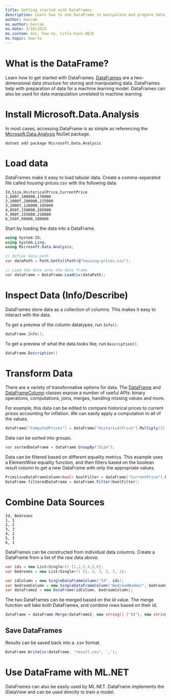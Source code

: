 ```yaml
---
title: Getting started with DataFrames
description: Learn how to use DataFrame to manipulate and prepare data.
author: beccam
ms.author: beccam
ms.date: 3/10/2023
ms.custom: mvc, how-to, title-hack-0625
ms.topic: how-to
---
```


# What is the DataFrame?

Learn how to get started with DataFrames. [DataFrames](https://learn.microsoft.com/dotnet/api/microsoft.data.analysis.dataframe) are a two-dimensional data structure for storing and manipulating data. DataFrames help with preparation of data for a machine learning model. DataFrames can also be used for data manipulation unrelated to machine learning. 

# Install Microsoft.Data.Analysis

In most cases, accessing DataFrame is as simple as referencing the [Microsoft.Data.Analysis](https://www.nuget.org/packages/Microsoft.Data.Analysis/) NuGet package.

```dotnetcli
dotnet add package Microsoft.Data.Analysis
```

# Load data

DataFrames make it easy to load tabular data. Create a comma-separated file called *housing-prices.csv* with the following data.

```text
Id,Size,HistoricalPrice,CurrentPrice
1,600f,100000,170000
2,1000f,200000,225000
3,1000f,126000,195000
4,850f,150000,205000
5,900f,155000,210000
6,550f,99000,180000
```

Start by loading the data into a DataFrame. 

```csharp
using System.IO;
using System.Linq;
using Microsoft.Data.Analysis;

// Define data path
var dataPath = Path.GetFullPath(@"housing-prices.csv");

// Load the data into the data frame
var dataFrame = DataFrame.LoadCsv(dataPath);
```

# Inspect Data (Info/Describe)

DataFrames store data as a collection of columns. This makes it easy to interact with the data.

To get a preview of the column datatypes, run `Info()`.

```csharp
dataFrame.Info();
```

To get a preview of what the data looks like, run `Description()`.

```csharp
dataFrame.Description()
```
# Transform Data

There are a variety of transformative options for data. The [DataFrame](https://learn.microsoft.com/dotnet/api/microsoft.data.analysis.dataframe?view=ml-dotnet-preview) and [DataFrameColumn](https://learn.microsoft.com/dotnet/api/microsoft.data.analysis.dataframecolumn?view=ml-dotnet-preview) classes expose a number of useful APIs: binary operations, computations, joins, merges, handling missing values and more.

For example, this data can be edited to compare historical prices to current prices accounting for inflation. We can easily apply a computation to all of the values. 

```csharp
dataFrame["ComputedPrices"] = dataFrame["HistoricalPrice"].Multiply(2);
```

Data can be sorted into groups. 

```csharp
var sortedDataFrame = dataFrame.GroupBy("Size");
```

Data can be filtered based on different equality metrics. This example uses a ElementWise equality function, and then filters based on the boolean result column to get a new DataFrame with only the appropriate values. 

```csharp
PrimitiveDataFrameColumn<bool> boolFilter = dataFrame["CurrentPrice"].ElementwiseGreaterThan(200000);
DataFrame filteredDataFrame = dataFrame.Filter(boolFilter);
```

# Combine Data Sources

```text
Id, Bedrooms	
1, 1	
2, 2	
3, 3	
4, 2	
5, 3	
6, 1
```
DataFrames can be constructed from individual data columns. Create a DataFrame from a list of the raw data above. 

```csharp
var ids = new List<Single>() {1,2,3,4,5,6};
var bedrooms = new List<Single>() {1, 2, 3, 2, 3, 1};

var idColumn = new SingleDataFrameColumn("Id", ids);
var bedroomColumn = new SingleDataFrameColumn("BedroomNumber", bedrooms);
var dataFrame2 = new DataFrame(idColumn, bedroomColumn);
```

The two DataFrames can be merged based on the Id value. The merge function will take both DataFrames, and combine rows based on their id. 

```csharp
dataFrame = dataFrame.Merge(dataFrame2, new string[] {"Id"}, new string[] {"Id"});
```

## Save DataFrames

Results can be saved back into a .csv format. 

```csharp
DataFrame.WriteCsv(dataFrame, "result.csv", ',');
```

# Use DataFrame with ML.NET

DataFrames can also be easily used by ML.NET. DataFrame implements the IDataView and can be used directly to train a model. 

